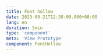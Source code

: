 ```yaml
---
title: Font hollow
date: 2023-09-21T12:38:00.000+08:00
lang: en
duration: 5min
type: 'component'
meta: 'View Prototype'
component: FontHollow
---
```


<FontHollow />

<br />

